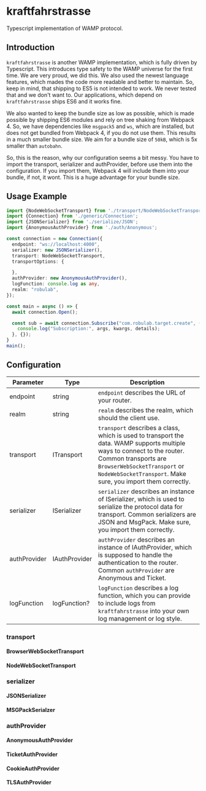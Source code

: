 # kraftfahrstrasse
Typescript implementation of WAMP protocol.

## Introduction

`kraftfahrstrasse` is another WAMP implementation, which is fully driven by Typescript.
This introduces type safety to the WAMP universe for the first time. We are very proud, we did this.
We also used the newest language features, which mades the code more readable and better to maintain. So, keep in mind, that shipping to ES5 is not intended to work. We never tested that and we don't want to. Our applications, which depend on `kraftfahrstrasse` ships ES6 and it works fine.

We also wanted to keep the bundle size as low as possible, which is made possible by shipping ES6 modules and rely on tree shaking from Webpack 4. So, we have dependencies like `msgpack5` and `ws`, which are installed, but does not get bundled from Webpack 4, if you do not use them. This results in a much smaller bundle size. We aim for a bundle size of `50kB`, which is 5x smaller than `autobahn`.

So, this is the reason, why our configuration seems a bit messy. You have to import the transport, serializer and authProvider, before use them into the configuration. If you import them, Webpack 4 will include them into your bundle, if not, it wont. This is a huge advantage for your bundle size.

## Usage Example

```ts
import {NodeWebSocketTransport} from './transport/NodeWebSocketTransport';
import {Connection} from './generic/Connection';
import {JSONSerializer} from './serialize/JSON';
import {AnonymousAuthProvider} from './auth/Anonymous';

const connection = new Connection({
  endpoint: "ws://localhost:4000",
  serializer: new JSONSerializer(),
  transport: NodeWebSocketTransport,
  transportOptions: {

  },
  authProvider: new AnonymousAuthProvider(),
  logFunction: console.log as any,
  realm: "robulab",
});

const main = async () => {
  await connection.Open();

  const sub = await connection.Subscribe("com.robulab.target.create", (args, kwargs, details) => {
    console.log("Subscription:", args, kwargs, details);
  }, {});
}
main();

```

## Configuration

| Parameter | Type | Description |
|-----------|------| ----------- |
| endpoint | string | `endpoint` describes the URL of your router. |
| realm | string | `realm` describes the realm, which should the client use. |
| transport | ITransport | `transport` describes a class, which is used to transport the data. WAMP supports multiple ways to connect to the router. Common transports are `BrowserWebSocketTransport` or `NodeWebSocketTransport`. Make sure, you import them correctly. |
| serializer | ISerializer | `serializer` describes an instance of ISerializer, which is used to serialize the protocol data for transport. Common serializers are JSON and MsgPack. Make sure, you import them correctly. |
| authProvider | IAuthProvider | `authProvider` describes an instance of IAuthProvider, which is supposed to handle the authentication to the router. Common `authProvider` are Anonymous and Ticket. |
| logFunction | logFunction? | `logFunction` describes a log function, which you can provide to include logs from `kraftfahrstrasse` into your own log management or log style.

### transport

#### BrowserWebSocketTransport
#### NodeWebSocketTransport

### serializer

#### JSONSerializer
#### MSGPackSerialzer

### authProvider
#### AnonymousAuthProvider
#### TicketAuthProvider
#### CookieAuthProvider
#### TLSAuthProvider

